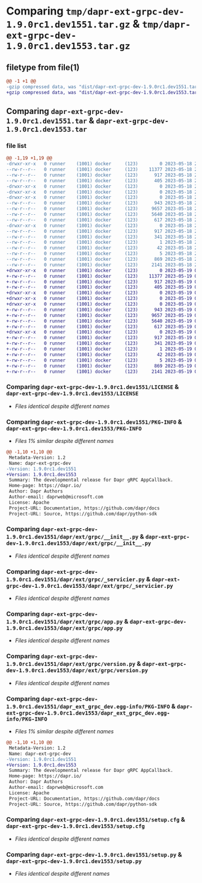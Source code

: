 # Comparing `tmp/dapr-ext-grpc-dev-1.9.0rc1.dev1551.tar.gz` & `tmp/dapr-ext-grpc-dev-1.9.0rc1.dev1553.tar.gz`

## filetype from file(1)

```diff
@@ -1 +1 @@
-gzip compressed data, was "dist/dapr-ext-grpc-dev-1.9.0rc1.dev1551.tar", last modified: Thu May 18 23:55:23 2023, max compression
+gzip compressed data, was "dist/dapr-ext-grpc-dev-1.9.0rc1.dev1553.tar", last modified: Fri May 19 00:30:35 2023, max compression
```

## Comparing `dapr-ext-grpc-dev-1.9.0rc1.dev1551.tar` & `dapr-ext-grpc-dev-1.9.0rc1.dev1553.tar`

### file list

```diff
@@ -1,19 +1,19 @@
-drwxr-xr-x   0 runner    (1001) docker     (123)        0 2023-05-18 23:55:23.000000 dapr-ext-grpc-dev-1.9.0rc1.dev1551/
--rw-r--r--   0 runner    (1001) docker     (123)    11377 2023-05-18 23:54:55.000000 dapr-ext-grpc-dev-1.9.0rc1.dev1551/LICENSE
--rw-r--r--   0 runner    (1001) docker     (123)      917 2023-05-18 23:55:23.000000 dapr-ext-grpc-dev-1.9.0rc1.dev1551/PKG-INFO
--rw-r--r--   0 runner    (1001) docker     (123)      405 2023-05-18 23:54:55.000000 dapr-ext-grpc-dev-1.9.0rc1.dev1551/README.rst
-drwxr-xr-x   0 runner    (1001) docker     (123)        0 2023-05-18 23:55:23.000000 dapr-ext-grpc-dev-1.9.0rc1.dev1551/dapr/
-drwxr-xr-x   0 runner    (1001) docker     (123)        0 2023-05-18 23:55:23.000000 dapr-ext-grpc-dev-1.9.0rc1.dev1551/dapr/ext/
-drwxr-xr-x   0 runner    (1001) docker     (123)        0 2023-05-18 23:55:23.000000 dapr-ext-grpc-dev-1.9.0rc1.dev1551/dapr/ext/grpc/
--rw-r--r--   0 runner    (1001) docker     (123)      943 2023-05-18 23:54:55.000000 dapr-ext-grpc-dev-1.9.0rc1.dev1551/dapr/ext/grpc/__init__.py
--rw-r--r--   0 runner    (1001) docker     (123)     9657 2023-05-18 23:54:55.000000 dapr-ext-grpc-dev-1.9.0rc1.dev1551/dapr/ext/grpc/_servicier.py
--rw-r--r--   0 runner    (1001) docker     (123)     5640 2023-05-18 23:54:55.000000 dapr-ext-grpc-dev-1.9.0rc1.dev1551/dapr/ext/grpc/app.py
--rw-r--r--   0 runner    (1001) docker     (123)      617 2023-05-18 23:54:55.000000 dapr-ext-grpc-dev-1.9.0rc1.dev1551/dapr/ext/grpc/version.py
-drwxr-xr-x   0 runner    (1001) docker     (123)        0 2023-05-18 23:55:23.000000 dapr-ext-grpc-dev-1.9.0rc1.dev1551/dapr_ext_grpc_dev.egg-info/
--rw-r--r--   0 runner    (1001) docker     (123)      917 2023-05-18 23:55:23.000000 dapr-ext-grpc-dev-1.9.0rc1.dev1551/dapr_ext_grpc_dev.egg-info/PKG-INFO
--rw-r--r--   0 runner    (1001) docker     (123)      341 2023-05-18 23:55:23.000000 dapr-ext-grpc-dev-1.9.0rc1.dev1551/dapr_ext_grpc_dev.egg-info/SOURCES.txt
--rw-r--r--   0 runner    (1001) docker     (123)        1 2023-05-18 23:55:23.000000 dapr-ext-grpc-dev-1.9.0rc1.dev1551/dapr_ext_grpc_dev.egg-info/dependency_links.txt
--rw-r--r--   0 runner    (1001) docker     (123)       42 2023-05-18 23:55:23.000000 dapr-ext-grpc-dev-1.9.0rc1.dev1551/dapr_ext_grpc_dev.egg-info/requires.txt
--rw-r--r--   0 runner    (1001) docker     (123)        5 2023-05-18 23:55:23.000000 dapr-ext-grpc-dev-1.9.0rc1.dev1551/dapr_ext_grpc_dev.egg-info/top_level.txt
--rw-r--r--   0 runner    (1001) docker     (123)      869 2023-05-18 23:55:23.000000 dapr-ext-grpc-dev-1.9.0rc1.dev1551/setup.cfg
--rw-r--r--   0 runner    (1001) docker     (123)     2141 2023-05-18 23:54:55.000000 dapr-ext-grpc-dev-1.9.0rc1.dev1551/setup.py
+drwxr-xr-x   0 runner    (1001) docker     (123)        0 2023-05-19 00:30:35.000000 dapr-ext-grpc-dev-1.9.0rc1.dev1553/
+-rw-r--r--   0 runner    (1001) docker     (123)    11377 2023-05-19 00:30:06.000000 dapr-ext-grpc-dev-1.9.0rc1.dev1553/LICENSE
+-rw-r--r--   0 runner    (1001) docker     (123)      917 2023-05-19 00:30:35.000000 dapr-ext-grpc-dev-1.9.0rc1.dev1553/PKG-INFO
+-rw-r--r--   0 runner    (1001) docker     (123)      405 2023-05-19 00:30:06.000000 dapr-ext-grpc-dev-1.9.0rc1.dev1553/README.rst
+drwxr-xr-x   0 runner    (1001) docker     (123)        0 2023-05-19 00:30:35.000000 dapr-ext-grpc-dev-1.9.0rc1.dev1553/dapr/
+drwxr-xr-x   0 runner    (1001) docker     (123)        0 2023-05-19 00:30:35.000000 dapr-ext-grpc-dev-1.9.0rc1.dev1553/dapr/ext/
+drwxr-xr-x   0 runner    (1001) docker     (123)        0 2023-05-19 00:30:35.000000 dapr-ext-grpc-dev-1.9.0rc1.dev1553/dapr/ext/grpc/
+-rw-r--r--   0 runner    (1001) docker     (123)      943 2023-05-19 00:30:06.000000 dapr-ext-grpc-dev-1.9.0rc1.dev1553/dapr/ext/grpc/__init__.py
+-rw-r--r--   0 runner    (1001) docker     (123)     9657 2023-05-19 00:30:06.000000 dapr-ext-grpc-dev-1.9.0rc1.dev1553/dapr/ext/grpc/_servicier.py
+-rw-r--r--   0 runner    (1001) docker     (123)     5640 2023-05-19 00:30:06.000000 dapr-ext-grpc-dev-1.9.0rc1.dev1553/dapr/ext/grpc/app.py
+-rw-r--r--   0 runner    (1001) docker     (123)      617 2023-05-19 00:30:06.000000 dapr-ext-grpc-dev-1.9.0rc1.dev1553/dapr/ext/grpc/version.py
+drwxr-xr-x   0 runner    (1001) docker     (123)        0 2023-05-19 00:30:35.000000 dapr-ext-grpc-dev-1.9.0rc1.dev1553/dapr_ext_grpc_dev.egg-info/
+-rw-r--r--   0 runner    (1001) docker     (123)      917 2023-05-19 00:30:35.000000 dapr-ext-grpc-dev-1.9.0rc1.dev1553/dapr_ext_grpc_dev.egg-info/PKG-INFO
+-rw-r--r--   0 runner    (1001) docker     (123)      341 2023-05-19 00:30:35.000000 dapr-ext-grpc-dev-1.9.0rc1.dev1553/dapr_ext_grpc_dev.egg-info/SOURCES.txt
+-rw-r--r--   0 runner    (1001) docker     (123)        1 2023-05-19 00:30:35.000000 dapr-ext-grpc-dev-1.9.0rc1.dev1553/dapr_ext_grpc_dev.egg-info/dependency_links.txt
+-rw-r--r--   0 runner    (1001) docker     (123)       42 2023-05-19 00:30:35.000000 dapr-ext-grpc-dev-1.9.0rc1.dev1553/dapr_ext_grpc_dev.egg-info/requires.txt
+-rw-r--r--   0 runner    (1001) docker     (123)        5 2023-05-19 00:30:35.000000 dapr-ext-grpc-dev-1.9.0rc1.dev1553/dapr_ext_grpc_dev.egg-info/top_level.txt
+-rw-r--r--   0 runner    (1001) docker     (123)      869 2023-05-19 00:30:35.000000 dapr-ext-grpc-dev-1.9.0rc1.dev1553/setup.cfg
+-rw-r--r--   0 runner    (1001) docker     (123)     2141 2023-05-19 00:30:06.000000 dapr-ext-grpc-dev-1.9.0rc1.dev1553/setup.py
```

### Comparing `dapr-ext-grpc-dev-1.9.0rc1.dev1551/LICENSE` & `dapr-ext-grpc-dev-1.9.0rc1.dev1553/LICENSE`

 * *Files identical despite different names*

### Comparing `dapr-ext-grpc-dev-1.9.0rc1.dev1551/PKG-INFO` & `dapr-ext-grpc-dev-1.9.0rc1.dev1553/PKG-INFO`

 * *Files 1% similar despite different names*

```diff
@@ -1,10 +1,10 @@
 Metadata-Version: 1.2
 Name: dapr-ext-grpc-dev
-Version: 1.9.0rc1.dev1551
+Version: 1.9.0rc1.dev1553
 Summary: The developmental release for Dapr gRPC AppCallback.
 Home-page: https://dapr.io/
 Author: Dapr Authors
 Author-email: daprweb@microsoft.com
 License: Apache
 Project-URL: Documentation, https://github.com/dapr/docs
 Project-URL: Source, https://github.com/dapr/python-sdk
```

### Comparing `dapr-ext-grpc-dev-1.9.0rc1.dev1551/dapr/ext/grpc/__init__.py` & `dapr-ext-grpc-dev-1.9.0rc1.dev1553/dapr/ext/grpc/__init__.py`

 * *Files identical despite different names*

### Comparing `dapr-ext-grpc-dev-1.9.0rc1.dev1551/dapr/ext/grpc/_servicier.py` & `dapr-ext-grpc-dev-1.9.0rc1.dev1553/dapr/ext/grpc/_servicier.py`

 * *Files identical despite different names*

### Comparing `dapr-ext-grpc-dev-1.9.0rc1.dev1551/dapr/ext/grpc/app.py` & `dapr-ext-grpc-dev-1.9.0rc1.dev1553/dapr/ext/grpc/app.py`

 * *Files identical despite different names*

### Comparing `dapr-ext-grpc-dev-1.9.0rc1.dev1551/dapr/ext/grpc/version.py` & `dapr-ext-grpc-dev-1.9.0rc1.dev1553/dapr/ext/grpc/version.py`

 * *Files identical despite different names*

### Comparing `dapr-ext-grpc-dev-1.9.0rc1.dev1551/dapr_ext_grpc_dev.egg-info/PKG-INFO` & `dapr-ext-grpc-dev-1.9.0rc1.dev1553/dapr_ext_grpc_dev.egg-info/PKG-INFO`

 * *Files 1% similar despite different names*

```diff
@@ -1,10 +1,10 @@
 Metadata-Version: 1.2
 Name: dapr-ext-grpc-dev
-Version: 1.9.0rc1.dev1551
+Version: 1.9.0rc1.dev1553
 Summary: The developmental release for Dapr gRPC AppCallback.
 Home-page: https://dapr.io/
 Author: Dapr Authors
 Author-email: daprweb@microsoft.com
 License: Apache
 Project-URL: Documentation, https://github.com/dapr/docs
 Project-URL: Source, https://github.com/dapr/python-sdk
```

### Comparing `dapr-ext-grpc-dev-1.9.0rc1.dev1551/setup.cfg` & `dapr-ext-grpc-dev-1.9.0rc1.dev1553/setup.cfg`

 * *Files identical despite different names*

### Comparing `dapr-ext-grpc-dev-1.9.0rc1.dev1551/setup.py` & `dapr-ext-grpc-dev-1.9.0rc1.dev1553/setup.py`

 * *Files identical despite different names*

